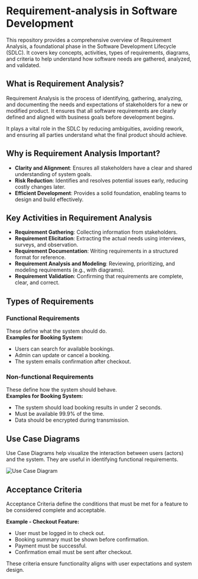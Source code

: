 # Requirement-analysis in Software Development

This repository provides a comprehensive overview of Requirement Analysis, a foundational phase in the Software Development Lifecycle (SDLC). It covers key concepts, activities, types of requirements, diagrams, and criteria to help understand how software needs are gathered, analyzed, and validated.


## What is Requirement Analysis?

Requirement Analysis is the process of identifying, gathering, analyzing, and documenting the needs and expectations of stakeholders for a new or modified product. It ensures that all software requirements are clearly defined and aligned with business goals before development begins. 

It plays a vital role in the SDLC by reducing ambiguities, avoiding rework, and ensuring all parties understand what the final product should achieve.


## Why is Requirement Analysis Important?

- **Clarity and Alignment**: Ensures all stakeholders have a clear and shared understanding of system goals.
- **Risk Reduction**: Identifies and resolves potential issues early, reducing costly changes later.
- **Efficient Development**: Provides a solid foundation, enabling teams to design and build effectively.


## Key Activities in Requirement Analysis

- **Requirement Gathering**: Collecting information from stakeholders.
- **Requirement Elicitation**: Extracting the actual needs using interviews, surveys, and observation.
- **Requirement Documentation**: Writing requirements in a structured format for reference.
- **Requirement Analysis and Modeling**: Reviewing, prioritizing, and modeling requirements (e.g., with diagrams).
- **Requirement Validation**: Confirming that requirements are complete, clear, and correct.


## Types of Requirements

### Functional Requirements
These define what the system should do.  
**Examples for Booking System:**
- Users can search for available bookings.
- Admin can update or cancel a booking.
- The system emails confirmation after checkout.

### Non-functional Requirements
These define how the system should behave.  
**Examples for Booking System:**
- The system should load booking results in under 2 seconds.
- Must be available 99.9% of the time.
- Data should be encrypted during transmission.


## Use Case Diagrams

Use Case Diagrams help visualize the interaction between users (actors) and the system. They are useful in identifying functional requirements.

![Use Case Diagram](alx-booking-uc(1).png)

## Acceptance Criteria

Acceptance Criteria define the conditions that must be met for a feature to be considered complete and acceptable.

**Example - Checkout Feature:**
- User must be logged in to check out.
- Booking summary must be shown before confirmation.
- Payment must be successful.
- Confirmation email must be sent after checkout.

These criteria ensure functionality aligns with user expectations and system design.
